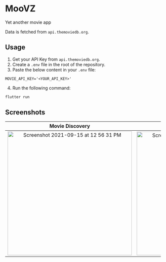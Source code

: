 # MooVZ

Yet another movie app

Data is fetched from `api.themoviedb.org`.

## Usage

1. Get your API Key from `api.themoviedb.org`.
2. Create a `.env` file in the root of the repository.
3. Paste the below content in your `.env` file:

```
MOVIE_API_KEY='<YOUR_API_KEY>'
```

4. Run the following command:

```bash
flutter run
```

## Screenshots

Movie Discovery          |  Movie Details
:-------------------------:|:-------------------------:
<img width="402" alt="Screenshot 2021-09-15 at 12 56 31 PM" src="https://user-images.githubusercontent.com/26590510/133389736-a6283dc2-b5b7-48aa-9748-40f7b33223eb.png"> | <img width="401" alt="Screenshot 2021-09-15 at 12 56 50 PM" src="https://user-images.githubusercontent.com/26590510/133389757-840a7f1c-ce42-479f-892e-a62797a04889.png">

